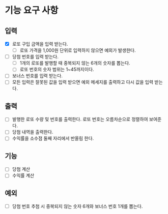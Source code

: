 # 기능 요구 사항
## 입력
- [X] 로또 구입 금액을 입력 받는다.
  - [ ] 로또 가격을 1,000원 단위로 입력하지 않으면 예외가 발생한다.
- [ ] 당첨 번호를 입력 받는다.
  - [ ] 1개의 로또를 발행할 때 중복되지 않는 6개의 숫자를 뽑는다.
  - [ ] 로또 번호의 숫자 범위는 1~45까지이다.
- [ ] 보너스 번호를 입력 받는다.
- [ ] 모든 입력은 잘못된 값을 입력 받으면 예외 메세지를 출력하고 다시 값을 입력 받는다.
## 출력
- [ ] 발행한 로또 수량 및 번호를 출력한다. 로또 번호는 오름차순으로 정렬하여 보여준다.
- [ ] 당첨 내역을 출력한다.
- [ ] 수익률을 소수점 둘째 자리에서 반올림 한다.
## 기능
- [ ] 당첨 계산
- [ ] 수익률 계산
## 예외
- [ ] 당첨 번호 추첨 시 중복되지 않는 숫자 6개와 보너스 번호 1개를 뽑는다.